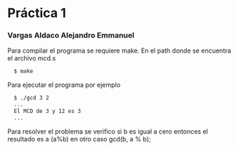 # Práctica 1

### Vargas Aldaco Alejandro Emmanuel

Para compilar el programa se requiere make. En el path donde se encuentra el archivo mcd.s

```bash 
  $ make
```

Para ejecutar el programa por ejemplo

```bash
  $ ./gcd 3 2
  ...
  El MCD de 3 y 12 es 3
  ...
```

Para resolver el problema se verifico si b es igual a cero entonces el resultado es a (a%b) en otro caso gcd(b, a % b);
